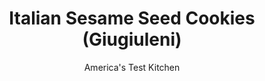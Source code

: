 ---
layout: ../../layouts/MarkdownPostLayout.astro
title: Italian Sesame Seed Cookies (Giugiuleni)
author: America's Test Kitchen
pubDate: 2023-03-15
description: "Sesame seeds give these delicate, buttery cookies a gentle, nutty crunch."
image_url: https://res.cloudinary.com/hksqkdlah/image/upload/ar_1:1,c_fill,dpr_2.0,f_auto,fl_lossy.progressive.strip_profile,g_faces:auto,q_auto:low,w_344/10837_sfs-italiansesameseedcookies-2
tags: ["Desserts or Baked Goods","Cookies"]
calories: 4290
protein: 1
carbohydrates: 8
fats: 
fiber: 
ingredients: ["1/3 cup (2 1/3 ounces) plus 2 tablespoons, granulated sugar","2 tablespoons, water","1 , large egg plus 1 large yolk","1/3 cup packed (2 1/3 ounces), brown sugar","2 tablespoons, milk","1/2 teaspoon, vanilla extract","2 1/3 cups (11 2/3 ounces), all-purpose flour","2 1/2 teaspoons, baking powder","1/8 teaspoon, salt","20 tablespoons (2 1/2 sticks), unsalted butter, softened","1/2 cup, sesame seeds"]
serves: 48
time: ""
instructions: ["Adjust oven racks to upper-middle and lower-middle positions and heat oven to 375 degrees. Line 2 baking sheets with parchment paper and grease parchment. Combine 2 tablespoons granulated sugar and water in bowl and microwave until sugar is dissolved, about 1 minute; set aside.","Whisk egg and yolk, brown sugar, milk, and vanilla together in bowl until frothy; set aside. Using stand mixer fitted with whisk, mix flour, remaining 1/3 cup granulated sugar, baking powder, and salt on low speed until combined. Increase speed to medium, add butter, and mix until mixture resembles coarse meal, 3 to 5 minutes. Add egg mixture and mix until dough just comes together, about 1 minute, scraping down bowl as needed.","With floured hands, break off handful of dough and roll into ¾-inch-thick rope on lightly floured counter. Cut rope into 1½-inch lengths. Dip tops of cookies into reserved sugar syrup, then sesame seeds, and place cookies 3 inches apart on prepared sheets, seed side up. Bake until lightly browned, 18 to 24 minutes, switching and rotating sheets halfway through baking. Let cookies cool on sheets for 5 minutes. Transfer cookies to wire rack to cool completely before serving, about 30 minutes. Repeat with remaining dough, sugar syrup, and sesame seeds. (Cookies can be stored at room temperature for up to 3 days.)"]
nutrition: ["19 mg Potassium","44 mg Phosphorus","36 mg Calcium","7 mg Magnesium","27 mg Sodium","5 g Fat","1 g Monounsaturated","16 mg Cholesterol","3 g Saturated","10 µg Folic acid","4 µg Folate (food)","2 g Sugars","3 g Water","8 g Carbs","22 µg Folate equivalent (total)","1 g Protein","42 µg Vitamin A","89 kcal Energy","2 g Sugars, added","4290 calories"]
notes: "The amount of time you’ll need in step 2 to combine the butter with the flour mixture will depend on how soft the butter is. Make sure the butter is fully incorporated, with no large chunks remaining, but don’t let the mixture form a cohesive mass. Remember to grease the parchment paper—otherwise, the syrup can make the cookies stick."
---